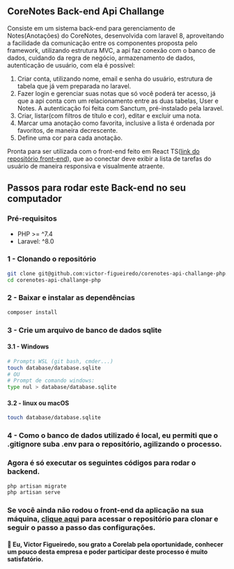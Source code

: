 ## CoreNotes Back-end Api Challange

Consiste em um sistema back-end para gerenciamento de Notes(Anotações) do CoreNotes, desenvolvida com laravel 8, aproveitando a facilidade da comunicação entre os componentes proposta pelo framework, utilizando estrutura MVC, a api faz conexão com o banco de dados, cuidando da regra de negócio, armazenamento de dados, autenticação de usuário, com ela é possível:
1. Criar conta, utilizando nome, email e senha do usuário, estrutura de tabela que já vem preparada no laravel.
2. Fazer login e gerenciar suas notas que só você poderá ter acesso, já que a api conta com um relacionamento entre as duas tabelas, User e Notes. A autenticação foi feita com Sanctum, pré-instalado pela laravel.
2. Criar, listar(com filtros de título e cor), editar e excluir uma nota. 
3. Marcar uma anotação como favorita, inclusive a lista é ordenada por favoritos, de maneira decrescente.
4. Define uma cor para cada anotação.

Pronta para ser utilizada com o front-end feito em React TS(<a href="https://github.com/victor-figueiredo/corenotes-web-challange-react">link do repositório front-end</a>), que ao conectar deve exibir a lista de tarefas do usuário de maneira responsiva e visualmente atraente.

## Passos para rodar este Back-end no seu computador

### Pré-requisitos
- PHP >= ^7.4
- Laravel: ^8.0

### 1 - Clonando o repositório
```bash
git clone git@github.com:victor-figueiredo/corenotes-api-challange-php.git
cd corenotes-api-challange-php
```

### 2 - Baixar e instalar as dependências
```bash
composer install
```

### 3 - Crie um arquivo de banco de dados sqlite
#### 3.1 - Windows
```bash
# Prompts WSL (git bash, cmder...)
touch database/database.sqlite
# OU
# Prompt de comando windows:
type nul > database/database.sqlite
```
#### 3.2 - linux ou macOS
```bash
touch database/database.sqlite
```

### 4 - Como o banco de dados utilizado é local, eu permiti que o .gitignore suba .env para o repositório, agilizando o processo.
### Agora é só executar os seguintes códigos para rodar o backend.
```bash
php artisan migrate
php artisan serve
```

### Se você ainda não rodou o front-end da aplicação na sua máquina, <a href="https://github.com/victor-figueiredo/corenotes-web-challange-react">clique aqui</a> para acessar o repositório para clonar e seguir o passo a passo das configurações.

#### 👋 Eu, Victor Figueiredo, sou grato a Corelab pela oportunidade, conhecer um pouco desta empresa e poder participar deste processo é muito satisfatório.

